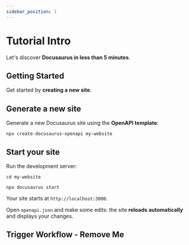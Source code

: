 ```yaml
---
sidebar_position: 1
---
```


# Tutorial Intro

Let's discover **Docusaurus in less than 5 minutes**.

## Getting Started

Get started by **creating a new site**.

## Generate a new site

Generate a new Docusaurus site using the **OpenAPI template**:

```shell
npx create-docusaurus-openapi my-website
```

## Start your site

Run the development server:

```shell
cd my-website

npx docusaurus start
```

Your site starts at `http://localhost:3000`.

Open `openapi.json` and make some edits: the site **reloads automatically** and displays your changes.

## Trigger Workflow - Remove Me
